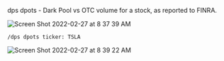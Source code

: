 dps dpots - Dark Pool vs OTC volume for a stock, as reported to FINRA.

![Screen Shot 2022-02-27 at 8 37 39 AM](https://user-images.githubusercontent.com/85772166/155891083-ff9ab3d5-862e-4e55-b47c-c5865e61bdf9.png)

```
/dps dpots ticker: TSLA
```

![Screen Shot 2022-02-27 at 8 39 22 AM](https://user-images.githubusercontent.com/85772166/155891160-51fe373a-b433-4c13-8faf-d30e186dfc38.png)
